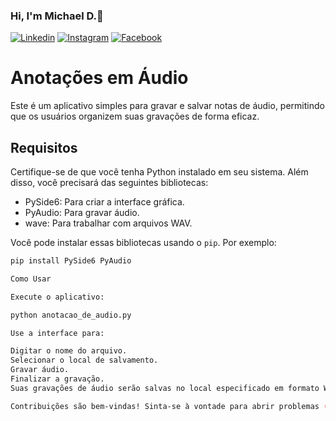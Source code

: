### Hi, I'm Michael D.🤙

[![Linkedin](https://img.shields.io/badge/LinkedIn-0077B5?style=for-the-badge&logo=linkedin&logoColor=white)](https://www.linkedin.com/in/michael-douglas-640a11180/)
[![Instagram](https://img.shields.io/badge/Instagram-E4405F?style=for-the-badge&logo=instagram&logoColor=white)](https://www.instagram.com/michael.douglaspdl/)
[![Facebook](https://img.shields.io/badge/Facebook-1877F2?style=for-the-badge&logo=facebook&logoColor=white)](https://web.facebook.com/MikeeD.Cloud9/)

# Anotações em Áudio

Este é um aplicativo simples para gravar e salvar notas de áudio, permitindo que os usuários organizem suas gravações de forma eficaz.

## Requisitos

Certifique-se de que você tenha Python instalado em seu sistema. Além disso, você precisará das seguintes bibliotecas:

- PySide6: Para criar a interface gráfica.
- PyAudio: Para gravar áudio.
- wave: Para trabalhar com arquivos WAV.

Você pode instalar essas bibliotecas usando o `pip`. Por exemplo:

```bash
pip install PySide6 PyAudio

Como Usar

Execute o aplicativo:

python anotacao_de_audio.py

Use a interface para:

Digitar o nome do arquivo.
Selecionar o local de salvamento.
Gravar áudio.
Finalizar a gravação.
Suas gravações de áudio serão salvas no local especificado em formato WAV.

Contribuições são bem-vindas! Sinta-se à vontade para abrir problemas (issues) ou enviar solicitações de pull (pull requests) para melhorar este aplicativo.
